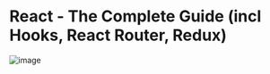 # React - The Complete Guide (incl Hooks, React Router, Redux)
![image](https://user-images.githubusercontent.com/109369193/187832393-e46e37f4-b0e8-4a1c-baf9-5b95b1691c51.png)
